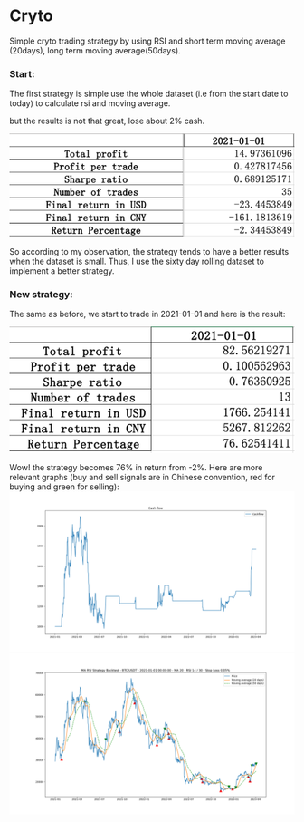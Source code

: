 # Cryto
Simple cryto trading strategy by using RSI and short term moving average (20days), long term moving average(50days).

### Start:
The first strategy is simple use the whole dataset (i.e from the start date to today) to 
calculate rsi and moving average.

but the results is not that great, lose about 2% cash.

![simple2021.png](simple2021.png)

So according to my observation, the strategy tends to have a better results when the dataset is small. Thus, I use the sixty day rolling dataset to implement a better strategy.

### New strategy:
The same as before, we start to trade in 2021-01-01 and here is the result:

![better2021.png](better2021.png)

Wow! the strategy becomes 76% in return from -2%.
Here are more relevant graphs (buy and sell signals are in Chinese convention, red for buying and green for selling):
![start_2021-01-01_60_cashflow.png](start_2021-01-01_60_cashflow.png)
![start_2021-01-01_60_rebalnce.png](start_2021-01-01_60_rebalnce.png)
